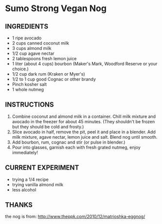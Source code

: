 # Sumo Strong Vegan Nog

## INGREDIENTS

- 1 ripe avocado
- 2 cups canned coconut milk
- 3 cups almond milk
- 1/2 cup agave nectar
- 2 tablespoons fresh lemon juice
- 1 liter (about 4 cups) bourbon (Maker's Mark, Woodford Reserve or your choice.)
- 1/2 cup dark rum (Kraken or Myer's)
- 1/2 to 1 cup good Cognac or other brandy
- Pinch kosher salt
- 1 whole nutmeg

## INSTRUCTIONS

1. Combine coconut and almond milk in a container. Chill milk mixture and avocado in the freezer for about 45 minutes. (They shouldn't be frozen but they should be cold and frosty.)
2. Slice avocado in half, remove the pit, peel it and place in a blender. Add milk mixture, agave nectar, lemon juice and salt. Blend nog until smooth.
3. Add bourbon, rum, cognac and stir (or pulse in blender.)
4. Pour into glasses, garnish each with fresh grated nutmeg, enjoy immediately!

## CURRENT EXPERIMENT

* trying a 1/4 recipe
* trying vanilla almond milk
* less alcohol

## THANKS

the nog is from: http://www.theppk.com/2010/12/matrioshka-eggnog/

